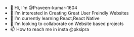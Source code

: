 - 👋 Hi, I’m @Praveen-kumar-1604
- 👀 I’m interested in Creating Great User Freindly Websites
- 🌱 I’m currently learning React,React Native  
- 💞️ I’m looking to collaborate on Website based projects
- 📫 How to reach me in insta  @pksipra 

<!---
Praveen-kumar-1604/Praveen-kumar-1604 is a ✨ special ✨ repository because its `README.md` (this file) appears on your GitHub profile.
You can click the Preview link to take a look at your changes.
--->
